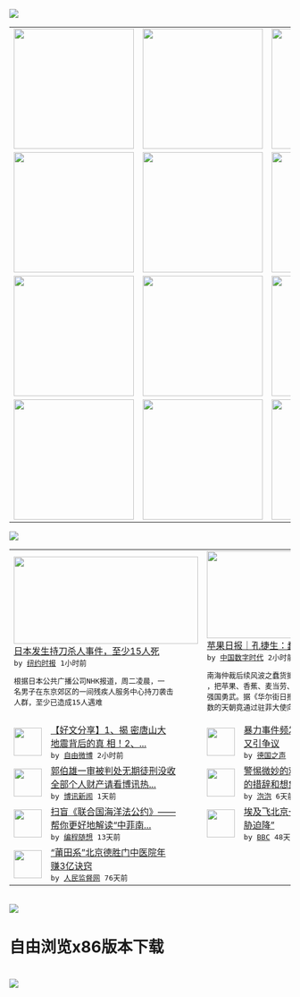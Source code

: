 

<a href="https://github.com/greatfire/z/raw/master/FreeBrowser.apk"><img src="https://raw.githubusercontent.com/greatfire/wiki/master/x/header.png" /></a><table><tr><td width="262" align="center" valign="center"><a href="https://github.com/greatfire/wiki/wiki/nyt" title="纽约时报中文网 国际纵览"><img src="https://raw.githubusercontent.com/greatfire/wiki/master/x/nyt_flag.png" width="215"/></a></td><td width="262" align="center" valign="center"><a href="https://github.com/greatfire/wiki/wiki/dw" title=""><img src="https://raw.githubusercontent.com/greatfire/wiki/master/x/dw_flag.png" width="215"/></a></td><td width="262" align="center" valign="center"><a href="https://github.com/greatfire/wiki/wiki/rmjd" title=""><img src="https://raw.githubusercontent.com/greatfire/wiki/master/x/rmjd_flag.png" width="215"/></a></td></tr><tr><td width="262" align="center" valign="center"><a href="https://github.com/paopaonetizen/website" title="泡泡 - 未经审查的互联网信息"><img src="https://raw.githubusercontent.com/greatfire/wiki/master/x/pp_flag.png" width="215"/></a></td><td width="262" align="center" valign="center"><a href="https://github.com/getlantern/mirror" title="以及自由微博和GreatFire.org官方中文论坛"><img src="https://raw.githubusercontent.com/greatfire/wiki/master/x/lantern_flag.png" width="215"/></a></td><td width="262" align="center" valign="center"><a href="https://github.com/cdtmirrors/m/" title=""><img src="https://raw.githubusercontent.com/greatfire/wiki/master/x/cdt_flag.png" width="215"/></a></td></tr><tr><td width="262" align="center" valign="center"><a href="https://github.com/program-think/blog" title="编程随想的博客"><img src="https://raw.githubusercontent.com/greatfire/wiki/master/x/pt_flag.png" width="215"/></a></td><td width="262" align="center" valign="center"><a href="https://github.com/greatfire/wiki/wiki/bbc" title=""><img src="https://raw.githubusercontent.com/greatfire/wiki/master/x/bbc_flag.png" width="215"/></a></td><td width="262" align="center" valign="center"><a href="https://github.com/freeweibo/s" title="自由微博 - 匿名和不受屏蔽的新浪微博搜索"><img src="https://raw.githubusercontent.com/greatfire/wiki/master/x/fw_flag.png" width="215"/></a></td></tr><tr><td width="262" align="center" valign="center"><a href="https://github.com/greatfire/wiki/wiki/google" title=""><img src="https://raw.githubusercontent.com/greatfire/wiki/master/x/google_flag.png" width="215"/></a></td><td width="262" align="center" valign="center"><a href="https://github.com/bxnews/boxun" title=""><img src="https://raw.githubusercontent.com/greatfire/wiki/master/x/bx_flag.png" width="215"/></a></td><td width="262" align="center" valign="center"><a href="https://github.com/greatfire/wiki/wiki/open-source" title="欢迎访问GreatFire.org开发者项目网站"><img src="https://raw.githubusercontent.com/greatfire/wiki/master/x/open-source_flag.png" width="215"/></a></td></tr></table><img src="https://raw.githubusercontent.com/greatfire/wiki/master/x/newsfeed text.png" /><table cols="4"><tr><td colspan="2" width="380"><a href="https://d7odklm2qes9e.cloudfront.net/international/20160726/knife-japan-stabbing-sagamihara/"><img src="https://static01.nyt.com/images/2016/07/26/world/26xp-japan/26xp-japan-articleLarge.jpg" width="330" height="156"/></a></br><a href="https://d7odklm2qes9e.cloudfront.net/international/20160726/knife-japan-stabbing-sagamihara/">日本发生持刀杀人事件，至少15人死</a></br><kbd> by <a href="http://m.cn.nytimes.com/">纽约时报</a> 1小时前 </kbd></br><pre>根据日本公共广播公司NHK报道，周二凌晨，一<br/>名男子在东京郊区的一间残疾人服务中心持刀袭击<br/>人群，至少已造成15人遇难</pre></td><td colspan="2" width="380"><a href="http://feedproxy.google.com/~r/chinadigitaltimes/IyPt/~3/ZHZEB1bH6bM/"><img src="http://i1.wp.com/chinadigitaltimes.net/chinese/files/2016/07/kendej.jpg?resize=549%2C308" width="330" height="156"/></a></br><a href="http://feedproxy.google.com/~r/chinadigitaltimes/IyPt/~3/ZHZEB1bH6bM/">苹果日报｜孔捷生：蠢货爱国 强权误国</a></br><kbd> by <a href="http://chinadigitaltimes.net/chinese/">中国数字时代</a> 2小时前 </kbd></br><pre>南海仲裁后续风波之蠢货抵制美货还不算超级笑料<br/>，把苹果、香蕉、麦当劳、肯德鸡一网打尽也未显<br/>强国勇武。据《华尔街日报》披露，事先已打定输<br/>数的天朝竟通过驻菲大使向菲律...</pre></td></tr><tr><td><img src="http://ww3.sinaimg.cn/large/9647a31ejw1f66vwu0fxtj20j60y3di2.jpg" width="50" height="50"/></td><td width="280"><a href="https://freeweibo.com/weibo/4001368291289846">【好文分享】1、揭 密唐山大<br/>地震背后的真 相！2、...</a></br><kbd> by <a href="https://freeweibo.com/">自由微博</a> 2小时前 </kbd></td><td><img src="http://www.dw.com/image/0,,19424768_302,00.jpg" width="50" height="50"/></td><td width="280"><a href="http://dw.com/p/1JVkf?maca=chi-GK-text-greatfire-all-chinese-15625-xml-mrss">暴力事件频发 默克尔难民政策<br/>又引争议</a></br><kbd> by <a href="http://dw.de">德国之声</a> 5小时前 </kbd></td></tr><tr><td><img src="http://www.boxun.com/news/images/2016/07/201607251902china1.jpg" width="50" height="50"/></td><td width="280"><a href="http://www.boxun.com/news/gb/china/2016/07/201607251902.shtml">郭伯雄一审被判处无期徒刑没收<br/>全部个人财产请看博讯热...</a></br><kbd> by <a href="http://www.boxun.com">博讯新闻</a> 1天前 </kbd></td><td><img src="https://pao-pao.net/sites/pao-pao.net/files/styles/large/public/tu_1_4_0.jpg?itok=-_eIGPB3" width="50" height="50"/></td><td width="280"><a href="https://pao-pao.net/article/723">警惕微妙的劝导术：影响力强大<br/>的措辞和想象中的“美女”</a></br><kbd> by <a href="https://pao-pao.net">泡泡</a> 6天前 </kbd></td></tr><tr><td><img src="https://lh6.googleusercontent.com/ioMh-AY9SbuhP9uZbL3W6ze4l3ZszvNEGGbhCrNrfsJXt02Y0iRtj112-__lMvco5NAeAvk1iOhyBVemEvzppN62HdL5_WaZopukfhYPVMGreov_Z-PT9AhwvC31yO7vTCTcQirP3W0" width="50" height="50"/></td><td width="280"><a href="http://feedproxy.google.com/~r/programthink/~3/OLue0DzvyNo/UNCLOS.html">扫盲《联合国海洋法公约》——<br/>帮你更好地解读“中菲南...</a></br><kbd> by <a href="http://program-think.blogspot.com">编程随想</a> 13天前 </kbd></td><td><img src="http://a.files.bbci.co.uk/worldservice/live/assets/images/2016/05/19/160519172724_egypt_air_plane_144x81__nocredit.jpg" width="50" height="50"/></td><td width="280"><a href="http://www.bbc.com/zhongwen/simp/world/2016/06/160608_egypt_china_flight_uzbekistan">埃及飞北京一架客机“因炸弹威<br/>胁迫降”</a></br><kbd> by <a href="http://www.bbc.co.uk/zhongwen/simp">BBC</a> 48天前 </kbd></td></tr><tr><td><img src="http://www.rmjdw.com/uploads/160510/3-1605102102421C.jpg" width="50" height="50"/></td><td width="280"><a href="http://www.rmjdw.com//tebiebaodao/20160510/15526.html">“莆田系”北京德胜门中医院年<br/>赚3亿诀窍 </a></br><kbd> by <a href="http://www.rmjdw.com/">人民监督网</a> 76天前 </kbd></td></table></br><a href="https://github.com/greatfire/z/raw/master/FreeBrowser.apk"><img src="https://raw.githubusercontent.com/greatfire/wiki/master/x/download app.png" /></a><h1>自由浏览x86版本下载<h1><a href="https://github.com/greatfire/z/raw/master/FreeBrowser-x86.apk"><img src="https://raw.githubusercontent.com/greatfire/images/master/fb86.qr.png" /></a>